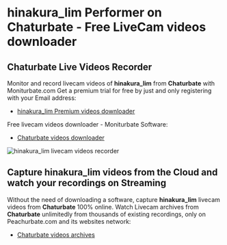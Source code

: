 # hinakura_lim Performer on Chaturbate - Free LiveCam videos downloader

## Chaturbate Live Videos Recorder

Monitor and record livecam videos of **hinakura_lim** from **Chaturbate** with Moniturbate.com
Get a premium trial for free by just and only registering with your Email address:
* [hinakura_lim Premium videos downloader](https://moniturbate.com/request-demo-licence-key.html)

Free livecam videos downloader - Moniturbate Software:
* [Chaturbate videos downloader](https://moniturbate.com/moniturbate-download-software.html)

![hinakura_lim livecam videos recorder](https://peachurnet.com/templates/moniturbate-software.png)


## Capture hinakura_lim videos from the Cloud and watch your recordings on Streaming

Without the need of downloading a software, capture **hinakura_lim** livecam videos from **Chaturbate** 100% online.
Watch Livecam archives from **Chaturbate** unlimitedly from thousands of existing recordings, only on Peachurbate.com and its websites network:
* [Chaturbate videos archives](https://peachurnet.com/)